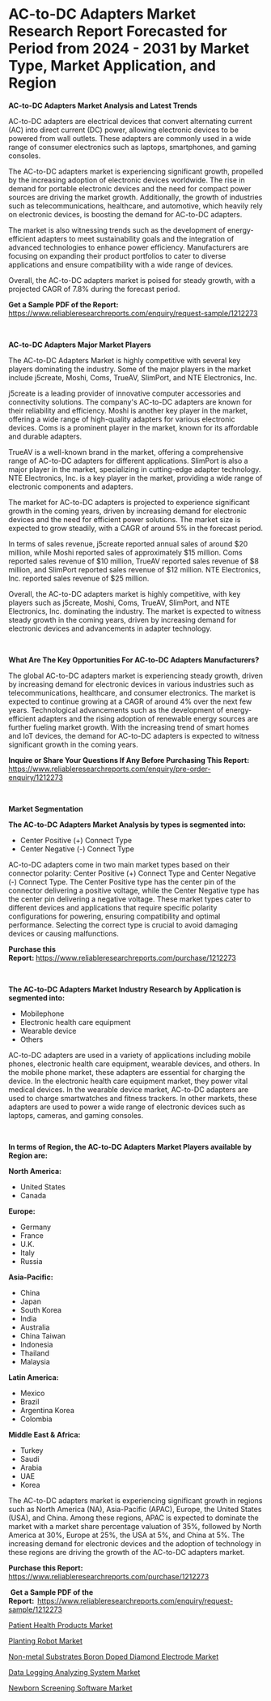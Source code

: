 <p><h1>AC-to-DC Adapters Market Research Report Forecasted for Period from 2024 -  2031 by Market Type, Market Application, and Region</h1></p><p><strong>AC-to-DC Adapters Market Analysis and Latest Trends</strong></p>
<p><p>AC-to-DC adapters are electrical devices that convert alternating current (AC) into direct current (DC) power, allowing electronic devices to be powered from wall outlets. These adapters are commonly used in a wide range of consumer electronics such as laptops, smartphones, and gaming consoles.</p><p>The AC-to-DC adapters market is experiencing significant growth, propelled by the increasing adoption of electronic devices worldwide. The rise in demand for portable electronic devices and the need for compact power sources are driving the market growth. Additionally, the growth of industries such as telecommunications, healthcare, and automotive, which heavily rely on electronic devices, is boosting the demand for AC-to-DC adapters.</p><p>The market is also witnessing trends such as the development of energy-efficient adapters to meet sustainability goals and the integration of advanced technologies to enhance power efficiency. Manufacturers are focusing on expanding their product portfolios to cater to diverse applications and ensure compatibility with a wide range of devices.</p><p>Overall, the AC-to-DC adapters market is poised for steady growth, with a projected CAGR of 7.8% during the forecast period.</p></p>
<p><strong>Get a Sample PDF of the Report:&nbsp;</strong> <a href="https://www.reliableresearchreports.com/enquiry/request-sample/1212273">https://www.reliableresearchreports.com/enquiry/request-sample/1212273</a></p>
<p>&nbsp;</p>
<p><strong>AC-to-DC Adapters Major Market Players</strong></p>
<p><p>The AC-to-DC Adapters Market is highly competitive with several key players dominating the industry. Some of the major players in the market include j5create, Moshi, Coms, TrueAV, SlimPort, and NTE Electronics, Inc.</p><p>j5create is a leading provider of innovative computer accessories and connectivity solutions. The company's AC-to-DC adapters are known for their reliability and efficiency. Moshi is another key player in the market, offering a wide range of high-quality adapters for various electronic devices. Coms is a prominent player in the market, known for its affordable and durable adapters.</p><p>TrueAV is a well-known brand in the market, offering a comprehensive range of AC-to-DC adapters for different applications. SlimPort is also a major player in the market, specializing in cutting-edge adapter technology. NTE Electronics, Inc. is a key player in the market, providing a wide range of electronic components and adapters.</p><p>The market for AC-to-DC adapters is projected to experience significant growth in the coming years, driven by increasing demand for electronic devices and the need for efficient power solutions. The market size is expected to grow steadily, with a CAGR of around 5% in the forecast period.</p><p>In terms of sales revenue, j5create reported annual sales of around $20 million, while Moshi reported sales of approximately $15 million. Coms reported sales revenue of $10 million, TrueAV reported sales revenue of $8 million, and SlimPort reported sales revenue of $12 million. NTE Electronics, Inc. reported sales revenue of $25 million.</p><p>Overall, the AC-to-DC adapters market is highly competitive, with key players such as j5create, Moshi, Coms, TrueAV, SlimPort, and NTE Electronics, Inc. dominating the industry. The market is expected to witness steady growth in the coming years, driven by increasing demand for electronic devices and advancements in adapter technology.</p></p>
<p>&nbsp;</p>
<p><strong>What Are The Key Opportunities For AC-to-DC Adapters Manufacturers?</strong></p>
<p><p>The global AC-to-DC adapters market is experiencing steady growth, driven by increasing demand for electronic devices in various industries such as telecommunications, healthcare, and consumer electronics. The market is expected to continue growing at a CAGR of around 4% over the next few years. Technological advancements such as the development of energy-efficient adapters and the rising adoption of renewable energy sources are further fueling market growth. With the increasing trend of smart homes and IoT devices, the demand for AC-to-DC adapters is expected to witness significant growth in the coming years.</p></p>
<p><strong>Inquire or Share Your Questions If Any Before Purchasing This Report:</strong> <a href="https://www.reliableresearchreports.com/enquiry/pre-order-enquiry/1212273">https://www.reliableresearchreports.com/enquiry/pre-order-enquiry/1212273</a></p>
<p>&nbsp;</p>
<p><strong>Market Segmentation</strong></p>
<p><strong>The AC-to-DC Adapters Market Analysis by types is segmented into:</strong></p>
<p><ul><li>Center Positive (+) Connect Type</li><li>Center Negative (-) Connect Type</li></ul></p>
<p><p>AC-to-DC adapters come in two main market types based on their connector polarity: Center Positive (+) Connect Type and Center Negative (-) Connect Type. The Center Positive type has the center pin of the connector delivering a positive voltage, while the Center Negative type has the center pin delivering a negative voltage. These market types cater to different devices and applications that require specific polarity configurations for powering, ensuring compatibility and optimal performance. Selecting the correct type is crucial to avoid damaging devices or causing malfunctions.</p></p>
<p><strong>Purchase this Report:&nbsp;</strong><a href="https://www.reliableresearchreports.com/purchase/1212273">https://www.reliableresearchreports.com/purchase/1212273</a></p>
<p>&nbsp;</p>
<p><strong>The AC-to-DC Adapters Market Industry Research by Application is segmented into:</strong></p>
<p><ul><li>Mobilephone</li><li>Electronic health care equipment</li><li>Wearable device</li><li>Others</li></ul></p>
<p><p>AC-to-DC adapters are used in a variety of applications including mobile phones, electronic health care equipment, wearable devices, and others. In the mobile phone market, these adapters are essential for charging the device. In the electronic health care equipment market, they power vital medical devices. In the wearable device market, AC-to-DC adapters are used to charge smartwatches and fitness trackers. In other markets, these adapters are used to power a wide range of electronic devices such as laptops, cameras, and gaming consoles.</p></p>
<p>&nbsp;</p>
<p><strong>In terms of Region, the AC-to-DC Adapters Market Players available by Region are:</strong></p>
<p>
    <p> <strong> North America: </strong>
        <ul>
            <li>United States</li>
            <li>Canada</li>
        </ul>
        </p> 
    <p> <strong> Europe: </strong>
        <ul>
            <li>Germany</li>
            <li>France</li>
            <li>U.K.</li>
            <li>Italy</li>
            <li>Russia</li>
        </ul>
        </p> 
    <p> <strong> Asia-Pacific: </strong>
        <ul>
            <li>China</li>
            <li>Japan</li>
            <li>South Korea</li>
            <li>India</li>
            <li>Australia</li>
            <li>China Taiwan</li>
            <li>Indonesia</li>
            <li>Thailand</li>
            <li>Malaysia</li>
        </ul>
        </p> 
    <p> <strong> Latin America: </strong>
        <ul>
            <li>Mexico</li>
            <li>Brazil</li>
            <li>Argentina Korea</li>
            <li>Colombia</li>
        </ul>
        </p> 
    <p> <strong> Middle East & Africa: </strong>
        <ul>
            <li>Turkey</li>
            <li>Saudi</li>
            <li>Arabia</li>
            <li>UAE</li>
            <li>Korea</li>
        </ul>
    </p>
    </p>
<p><p>The AC-to-DC adapters market is experiencing significant growth in regions such as North America (NA), Asia-Pacific (APAC), Europe, the United States (USA), and China. Among these regions, APAC is expected to dominate the market with a market share percentage valuation of 35%, followed by North America at 30%, Europe at 25%, the USA at 5%, and China at 5%. The increasing demand for electronic devices and the adoption of technology in these regions are driving the growth of the AC-to-DC adapters market.</p></p>
<p><strong>Purchase this Report: </strong><a href="https://www.reliableresearchreports.com/purchase/1212273">https://www.reliableresearchreports.com/purchase/1212273</a></p>
<p>&nbsp;<strong>Get a Sample PDF of the Report:&nbsp;&nbsp;</strong><a href="https://www.reliableresearchreports.com/enquiry/request-sample/1212273">https://www.reliableresearchreports.com/enquiry/request-sample/1212273</a></p>
<p><strong></strong></p>
<p><p><a href="https://medium.com/@soledadroob625/patient-health-products-market-report-reveals-the-latest-trends-and-growth-opportunities-of-this-1b05aa2544b6">Patient Health Products Market</a></p><p><a href="https://github.com/gdfhhhj/Market-Research-Report-List-3/blob/main/planting-robot-market.md">Planting Robot Market</a></p><p><a href="https://github.com/RichRobinson5/Market-Research-Report-List-3/blob/main/non-metal-substrates-boron-doped-diamond-electrode-market.md">Non-metal Substrates Boron Doped Diamond Electrode Market</a></p><p><a href="https://medium.com/@elzaziemann1943/data-logging-analyzing-system-market-furnishes-information-on-market-share-market-trends-and-870ef8cbc38f">Data Logging Analyzing System Market</a></p><p><a href="https://medium.com/@elzaziemann1943/newborn-screening-software-market-exploring-market-share-market-trends-and-future-growth-2de2e94764c3">Newborn Screening Software Market</a></p></p>